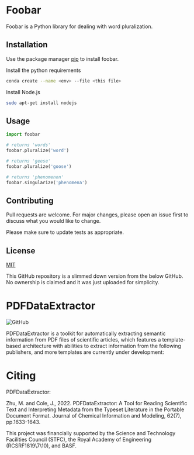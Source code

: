 # Foobar

Foobar is a Python library for dealing with word pluralization.

## Installation

Use the package manager [pip](https://pip.pypa.io/en/stable/) to install foobar.

Install the python requirements

```bash
conda create --name <env> --file <this file>
```

Install Node.js
   
```bash
sudo apt-get install nodejs
```

## Usage

```python
import foobar

# returns 'words'
foobar.pluralize('word')

# returns 'geese'
foobar.pluralize('goose')

# returns 'phenomenon'
foobar.singularize('phenomena')
```

## Contributing

Pull requests are welcome. For major changes, please open an issue first
to discuss what you would like to change.

Please make sure to update tests as appropriate.

## License

[MIT](https://choosealicense.com/licenses/mit/)

This GitHub repository is a slimmed down version from the below GitHub. No ownership is claimed and it was just uploaded for simplicity.

PDFDataExtractor
================

![GitHub](https://img.shields.io/github/license/cat-lemonade/PDFDataExtractor)

PDFDataExtractor is a toolkit for automatically extracting semantic information from PDF files of scientific articles, which features a template-based architecture with abilities to extract information from the following publishers, and more templates are currently under development: 

Citing
======
PDFDataExtractor:

   Zhu, M. and Cole, J., 2022. PDFDataExtractor: A Tool for Reading Scientific Text and Interpreting Metadata from the Typeset Literature in the Portable Document Format. Journal of Chemical Information and Modeling, 62(7), pp.1633-1643.
   
   This project was financially supported by the Science and Technology Facilities Council (STFC), the Royal Academy of Engineering (RCSRF1819\7\10), and BASF.
   
   


